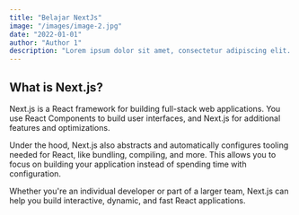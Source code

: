 ```yaml
---
title: "Belajar NextJs"
image: "/images/image-2.jpg"
date: "2022-01-01"
author: "Author 1"
description: "Lorem ipsum dolor sit amet, consectetur adipiscing elit. Duis ex est, hendrerit ut rhoncus non, gravida nec ipsum. Nulla rhoncus nibh velit, nec varius ex maximus quis. "
---
```


## What is Next.js?

Next.js is a React framework for building full-stack web applications. You use React Components to build user interfaces, and Next.js for additional features and optimizations.

Under the hood, Next.js also abstracts and automatically configures tooling needed for React, like bundling, compiling, and more. This allows you to focus on building your application instead of spending time with configuration.

Whether you're an individual developer or part of a larger team, Next.js can help you build interactive, dynamic, and fast React applications.
